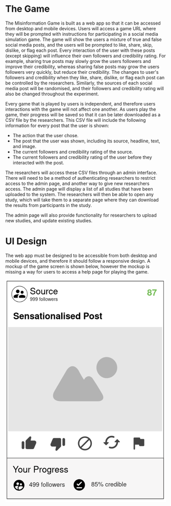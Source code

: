 # The Game
The Misinformation Game is built as a web app so that it can be
accessed from desktop and mobile devices. Users will access a game URL
where they will be prompted with instructions for participating in a
social media simulation game. The game will show the users a mixture of
true and false social media posts, and the users will be prompted to
like, share, skip, dislike, or flag each post. Every interaction of the
user with these posts (except skipping) will influence their own
followers and credibility rating. For example, sharing true posts may
slowly grow the users followers and improve their credibility, whereas
sharing false posts may grow the users followers very quickly, but
reduce their credibility. The changes to user's followers and
credibility when they like, share, dislike, or flag each post can be
controlled by the researchers. Similarly, the sources of each social
media post will be randomised, and their followers and credibility
rating will also be changed throughout the experiment. 

Every game that is played by users is independent, and therefore users
interactions with the game will not affect one another. As users play
the game, their progress will be saved so that it can be later
downloaded as a CSV file by the researchers. This CSV file will
include the following information for every post that the user is
shown:
- The action that the user chose.
- The post that the user was shown, including its source, headline,
  text, and image.
- The current followers and credibility rating of the source.
- The current followers and credibility rating of the user before
  they interacted with the post.

The researchers will access these CSV files through an admin
interface. There will need to be a method of authenticating
researchers to restrict access to the admin page, and another
way to give new researchers access. The admin page will display a
list of all studies that have been uploaded to the system. The
researchers will then be able to open any study, which will take
them to a separate page where they can download the results
from participants in the study.

The admin page will also provide functionality for researchers to
upload new studies, and update existing studies.

# UI Design

The web app must be designed to be accessible from both desktop and
mobile devices, and therefore it should follow a responsive design.
A mockup of the game screen is shown below, however the mockup is
missing a way for users to access a help page for playing the game.

![mockup of game UI](game-mockup.png)
